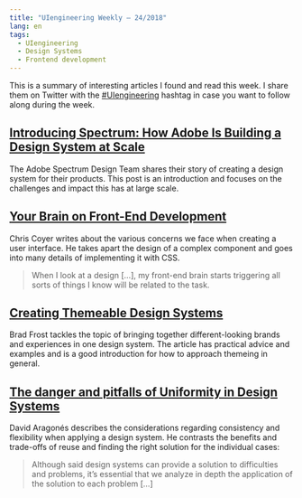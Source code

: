 ```yaml
---
title: "UIengineering Weekly – 24/2018"
lang: en
tags:
  - UIengineering
  - Design Systems
  - Frontend development
---
```


This is a summary of interesting articles I found and read this week.
I share them on Twitter with the [#UIengineering](https://twitter.com/search?q=%23UIengineering) hashtag in case you want to follow along during the week.

## [Introducing Spectrum: How Adobe Is Building a Design System at Scale](https://theblog.adobe.com/introducing-spectrum-adobe-building-design-system-scale/)

The Adobe Spectrum Design Team shares their story of creating a design system for their products.
This post is an introduction and focuses on the challenges and impact this has at large scale.

## [Your Brain on Front-End Development ](https://css-tricks.com/your-brain-on-front-end-development/)

Chris Coyer writes about the various concerns we face when creating a user interface.
He takes apart the design of a complex component and goes into many details of implementing it with CSS.

> When I look at a design […], my front-end brain starts triggering all sorts of things I know will be related to the task.

## [Creating Themeable Design Systems](http://bradfrost.com/blog/post/creating-themeable-design-systems/)

Brad Frost tackles the topic of bringing together different-looking brands and experiences in one design system.
The article has practical advice and examples and is a good introduction for how to approach themeing in general.

## [The danger and pitfalls of Uniformity in Design Systems](https://medium.com/@77896317/the-danger-and-pitfalls-of-uniformity-in-design-systems-68fb31aa28e5)

David Aragonés describes the considerations regarding consistency and flexibility when applying a design system.
He contrasts the benefits and trade-offs of reuse and finding the right solution for the individual cases:

> Although said design systems can provide a solution to difficulties and problems, it’s essential that we analyze in depth the application of the solution to each problem […]
